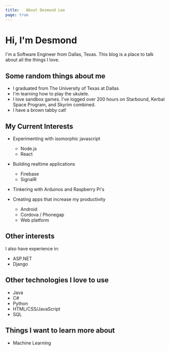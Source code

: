 ```yaml
---
title:   About Desmond Lee
page: true
---
```


# Hi, I'm Desmond

I'm a Software Engineer from Dallas, Texas. This blog is a place to talk about all the things I love.

## Some random things about me

* I graduated from The University of Texas at Dallas
* I'm learning how to play the ukulele.
* I love sandbox games. I've logged over 200 hours on Starbound, Kerbal Space Program, and Skyrim combined.
* I have a brown tabby cat!

## My Current Interests

* Experimenting with isomorphic javascript
    * Node.js
    * React
    
* Building realtime applications
    * Firebase
    * SignalR
    
* Tinkering with Arduinos and Raspberry Pi's

* Creating apps that increase my productivity
    * Android
    * Cordova / Phonegap
    * Web platform
    
## Other interests

I also have experience in:

* ASP.NET
* Django

## Other technologies I love to use

* Java
* C#
* Python
* HTML/CSS/JavaScript
* SQL

## Things I want to learn more about

* Machine Learning
